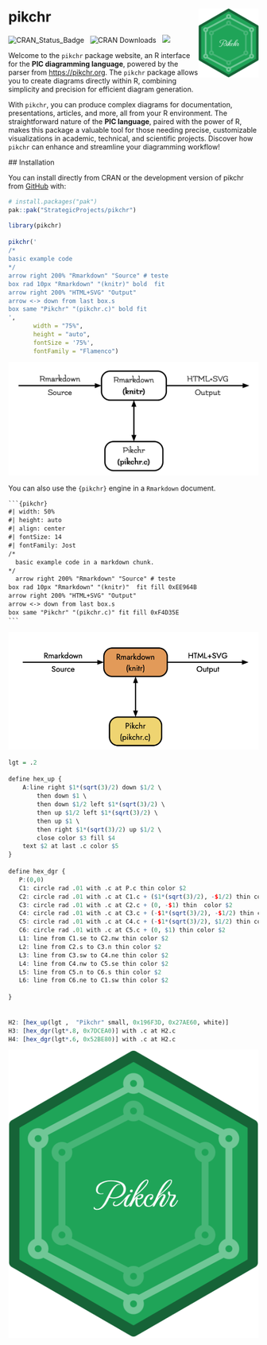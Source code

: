 
<!-- README.md is generated from README.Rmd. Please edit that file -->

# pikchr <a href="https://github.com/StrategicProjects/pikchr"><img src="man/figures/logo.png" align="right" height="139" alt="pikchr website" /></a>

<!-- badges: start -->

![CRAN_Status_Badge](https://www.r-pkg.org/badges/version/pikchr)  
![CRAN Downloads](https://cranlogs.r-pkg.org/badges/grand-total/pikchr)
  ![](https://img.shields.io/badge/devel%20version-1.0.0-blue.svg)
<!-- badges: end -->

Welcome to the `pikchr` package website, an R interface for the **PIC
diagramming language**, powered by the parser from <https://pikchr.org>.
The `pikchr` package allows you to create diagrams directly within R,
combining simplicity and precision for efficient diagram generation.

With `pikchr`, you can produce complex diagrams for documentation,
presentations, articles, and more, all from your R environment. The
straightforward nature of the **PIC language**, paired with the power of
R, makes this package a valuable tool for those needing precise,
customizable visualizations in academic, technical, and scientific
projects. Discover how `pikchr` can enhance and streamline your
diagramming workflow!

\## Installation

You can install directly from CRAN or the development version of pikchr
from [GitHub](https://github.com/) with:

``` r
# install.packages("pak")
pak::pak("StrategicProjects/pikchr")
```

``` r
library(pikchr)

pikchr('
/*
basic example code
*/
arrow right 200% "Rmarkdown" "Source" # teste
box rad 10px "Rmarkdown" "(knitr)" bold  fit
arrow right 200% "HTML+SVG" "Output" 
arrow <-> down from last box.s
box same "Pikchr" "(pikchr.c)" bold fit
',
       width = "75%", 
       height = "auto",
       fontSize = '75%',
       fontFamily = "Flamenco")
```

![](man/figures/fig1.png)

You can also use the `{pikchr}` engine in a `Rmarkdown` document.

```` default
```{pikchr}
#| width: 50%
#| height: auto
#| align: center
#| fontSize: 14
#| fontFamily: Jost
/*
  basic example code in a markdown chunk.
*/
  arrow right 200% "Rmarkdown" "Source" # teste
box rad 10px "Rmarkdown" "(knitr)"  fit fill 0xEE964B
arrow right 200% "HTML+SVG" "Output" 
arrow <-> down from last box.s
box same "Pikchr" "(pikchr.c)" fit fill 0xF4D35E
```
````

<div class="container_pikchr inline-svg unnamed-chunk-5"
style="text-align:center;">

![](man/figures/fig2.png)

</div>

``` r
lgt = .2

define hex_up { 
    A:line right $1*(sqrt(3)/2) down $1/2 \
        then down $1 \
        then down $1/2 left $1*(sqrt(3)/2) \
        then up $1/2 left $1*(sqrt(3)/2) \
        then up $1 \
        then right $1*(sqrt(3)/2) up $1/2 \
        close color $3 fill $4
    text $2 at last .c color $5
}

define hex_dgr {
   P:(0,0)
   C1: circle rad .01 with .c at P.c thin color $2
   C2: circle rad .01 with .c at C1.c + ($1*(sqrt(3)/2), -$1/2) thin color $2
   C3: circle rad .01 with .c at C2.c + (0, -$1) thin  color $2
   C4: circle rad .01 with .c at C3.c + (-$1*(sqrt(3)/2), -$1/2) thin color $2
   C5: circle rad .01 with .c at C4.c + (-$1*(sqrt(3)/2), $1/2) thin color $2
   C6: circle rad .01 with .c at C5.c + (0, $1) thin color $2
   L1: line from C1.se to C2.nw thin color $2
   L2: line from C2.s to C3.n thin color $2
   L3: line from C3.sw to C4.ne thin color $2
   L4: line from C4.nw to C5.se thin color $2
   L5: line from C5.n to C6.s thin color $2
   L6: line from C6.ne to C1.sw thin color $2
   
}


H2: [hex_up(lgt ,  "Pikchr" small, 0x196F3D, 0x27AE60, white)]
H3: [hex_dgr(lgt*.8, 0x7DCEA0)] with .c at H2.c
H4: [hex_dgr(lgt*.6, 0x52BE80)] with .c at H2.c
```

<div class="container_pikchr inline-svg unnamed-chunk-6"
style="text-align:center;">

![](man/figures/fig3.png)

</div>
